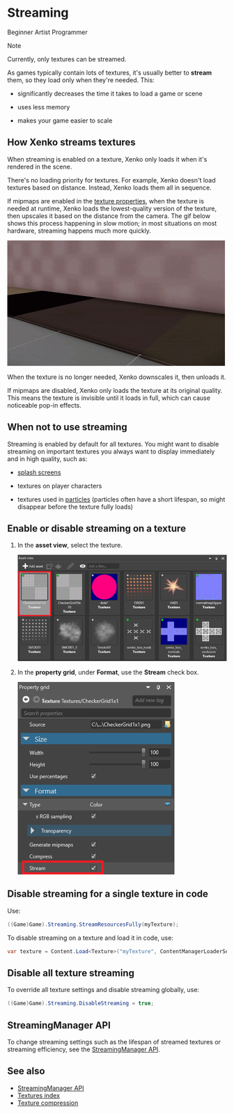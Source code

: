 # Streaming

<span class="label label-doc-level">Beginner</span>
<span class="label label-doc-audience">Artist</span>
<span class="label label-doc-audience">Programmer</span>

>[!Note]
>Currently, only textures can be streamed.

As games typically contain lots of textures, it's usually better to **stream** them, so they load only when they're needed. This: 

* significantly decreases the time it takes to load a game or scene

* uses less memory

* makes your game easier to scale

## How Xenko streams textures

When streaming is enabled on a texture, Xenko only loads it when it's rendered in the scene.

There's no loading priority for textures. For example, Xenko doesn't load textures based on distance. Instead, Xenko loads them all in sequence.

If mipmaps are enabled in the [texture properties](index.md), when the texture is needed at runtime, Xenko loads the lowest-quality version of the texture, then upscales it based on the distance from the camera. The gif below shows this process happening in slow motion; in most situations on most hardware, streaming happens much more quickly.

![Texture loading](media/loading-texture.gif)

When the texture is no longer needed, Xenko downscales it, then unloads it.

If mipmaps are disabled, Xenko only loads the texture at its original quality. This means the texture is invisible until it loads in full, which can cause noticeable pop-in effects.

## When not to use streaming

Streaming is enabled by default for all textures. You might want to disable streaming on important textures you always want to display immediately and in high quality, such as:

* [splash screens](../../game-studio/splash-screen.md)

* textures on player characters

* textures used in [particles](../../particles/index.md) (particles often have a short lifespan, so might disappear before the texture fully loads)

## Enable or disable streaming on a texture

1. In the **asset view**, select the texture.

    ![Select normal map texture](media/select-texture.png)

2. In the **property grid**, under **Format**, use the **Stream** check box.

    ![Enable streaming](media/enable-streaming.png)

## Disable streaming for a single texture in code

Use:

```cs
((Game)Game).Streaming.StreamResourcesFully(myTexture);
```

To disable streaming on a texture and load it in code, use:

```cs
var texture = Content.Load<Texture>("myTexture", ContentManagerLoaderSettings.StreamingDisabled);
```

## Disable all texture streaming

To override all texture settings and disable streaming globally, use:

```cs
((Game)Game).Streaming.DisableStreaming = true;
```

## StreamingManager API

To change streaming settings such as the lifespan of streamed textures or streaming efficiency, see the [StreamingManager API](xref:SiliconStudio.Xenko.Streaming.StreamingManager).

## See also

* [StreamingManager API](xref:SiliconStudio.Xenko.Streaming.StreamingManager)
* [Textures index](index.md)
* [Texture compression](compression.md)